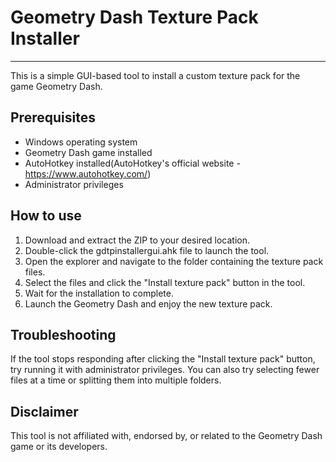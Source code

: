 # Geometry Dash Texture Pack Installer
___
This is a simple GUI-based tool to install a custom texture pack for the game Geometry Dash.
## Prerequisites
+ Windows operating system
+ Geometry Dash game installed
+ AutoHotkey installed(AutoHotkey's official website - https://www.autohotkey.com/) 
+ Administrator privileges
## How to use
1. Download and extract the ZIP to your desired location.
2. Double-click the gdtpinstallergui.ahk file to launch the tool.
3. Open the explorer and navigate to the folder containing the texture pack files.
4. Select the files and click the "Install texture pack" button in the tool.
5. Wait for the installation to complete.
6. Launch the Geometry Dash and enjoy the new texture pack.
## Troubleshooting
If the tool stops responding after clicking the "Install texture pack" button, try running it with administrator privileges. You can also try selecting fewer files at a time or splitting them into multiple folders.
## Disclaimer
This tool is not affiliated with, endorsed by, or related to the Geometry Dash game or its developers. 
